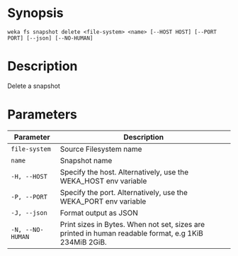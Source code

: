 # Synopsis

```weka fs snapshot delete <file-system> <name> [--HOST HOST] [--PORT PORT] [--json] [--NO-HUMAN]```

# Description

Delete a snapshot

# Parameters

| Parameter | Description |
| --------- | ----------- |
| `file-system` | Source Filesystem name |
| `name` | Snapshot name |
| `-H, --HOST` | Specify the host. Alternatively, use the WEKA_HOST env variable |
| `-P, --PORT` | Specify the port. Alternatively, use the WEKA_PORT env variable |
| `-J, --json` | Format output as JSON |
| `-N, --NO-HUMAN` | Print sizes in Bytes. When not set, sizes are printed in human readable format, e.g 1KiB 234MiB 2GiB. |
